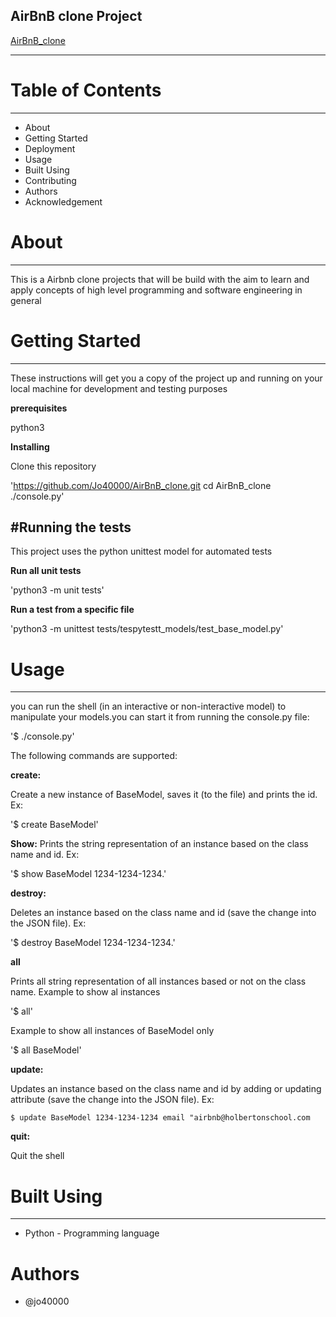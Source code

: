 ## AirBnB clone Project

[AirBnB_clone](https://github.com/Jo40000/AirBnB_clone.git)

---
# Table of Contents
---
* About
* Getting Started
* Deployment
* Usage
* Built Using
* Contributing
* Authors
* Acknowledgement

# About
---
This is a Airbnb clone projects that will be build with the aim to learn and apply concepts of high level programming and software engineering in general

# Getting Started
---

These instructions will get you a copy of the project up and running on your local machine for development and testing purposes 

**prerequisites**

python3

**Installing**

Clone this repository

'https://github.com/Jo40000/AirBnB_clone.git
cd AirBnB_clone
./console.py'

#Running the tests
---
This project uses the python unittest model for automated tests 

**Run all unit tests**
 
'python3 -m unit tests'

**Run a test from a specific file**

'python3 -m unittest tests/tespytestt_models/test_base_model.py'

# Usage
---

you can run the shell (in an interactive or non-interactive model) to manipulate your models.you can start it from running the console.py file:

'$ ./console.py'

The following commands are supported:

**create:**

Create a new instance of BaseModel, saves it (to the file) and prints the id. Ex:

'$ create BaseModel'

**Show:**
Prints the string representation of an instance based on the class name and id. Ex:

'$ show BaseModel 1234-1234-1234.'

**destroy:**

Deletes an instance based on the class name and id (save the change into the JSON file). Ex:

'$ destroy BaseModel 1234-1234-1234.'

**all**

Prints all string representation of all instances based or not on the class name. Example to show al instances

'$ all'

Example to show all instances of BaseModel only

'$ all BaseModel'

**update:**

Updates an instance based on the class name and id by adding or updating attribute (save the change into the JSON file). Ex:

 `$ update BaseModel 1234-1234-1234 email "airbnb@holbertonschool.com`

**quit:**

Quit the shell

# Built Using
---

* Python - Programming language

# Authors

* @jo40000
